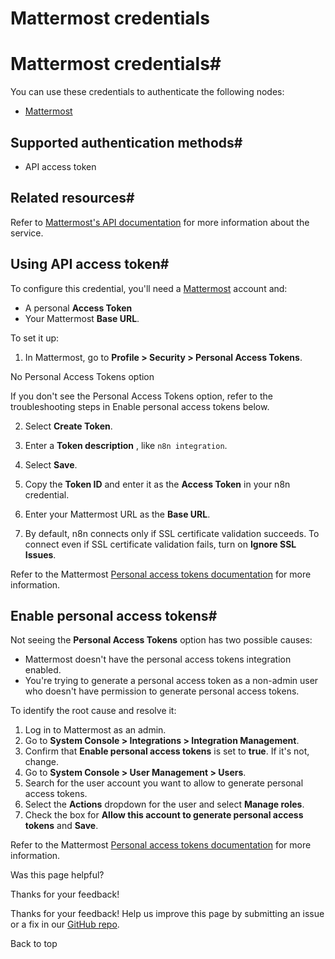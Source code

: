# Mattermost credentials

[ ](https://github.com/n8n-io/n8n-docs/edit/main/docs/integrations/builtin/credentials/mattermost.md "Edit this page")

# Mattermost credentials#

You can use these credentials to authenticate the following nodes:

  * [Mattermost](../../app-nodes/n8n-nodes-base.mattermost/)



## Supported authentication methods#

  * API access token



## Related resources#

Refer to [Mattermost's API documentation](https://api.mattermost.com/) for more information about the service.

## Using API access token#

To configure this credential, you'll need a [Mattermost](https://www.mattermost.com/) account and:

  * A personal **Access Token**
  * Your Mattermost **Base URL**.



To set it up:

  1. In Mattermost, go to **Profile > Security > Personal Access Tokens**.

No Personal Access Tokens option

If you don't see the Personal Access Tokens option, refer to the troubleshooting steps in Enable personal access tokens below.

  2. Select **Create Token**.

  3. Enter a **Token description** , like `n8n integration`.
  4. Select **Save**.
  5. Copy the **Token ID** and enter it as the **Access Token** in your n8n credential.
  6. Enter your Mattermost URL as the **Base URL**.
  7. By default, n8n connects only if SSL certificate validation succeeds. To connect even if SSL certificate validation fails, turn on **Ignore SSL Issues**.



Refer to the Mattermost [Personal access tokens documentation](https://developers.mattermost.com/integrate/reference/personal-access-token/) for more information.

## Enable personal access tokens#

Not seeing the **Personal Access Tokens** option has two possible causes:

  * Mattermost doesn't have the personal access tokens integration enabled.
  * You're trying to generate a personal access token as a non-admin user who doesn't have permission to generate personal access tokens.



To identify the root cause and resolve it:

  1. Log in to Mattermost as an admin.
  2. Go to **System Console > Integrations > Integration Management**.
  3. Confirm that **Enable personal access tokens** is set to **true**. If it's not, change.
  4. Go to **System Console > User Management > Users**.
  5. Search for the user account you want to allow to generate personal access tokens.
  6. Select the **Actions** dropdown for the user and select **Manage roles**.
  7. Check the box for **Allow this account to generate personal access tokens** and **Save**.



Refer to the Mattermost [Personal access tokens documentation](https://developers.mattermost.com/integrate/reference/personal-access-token/) for more information.

Was this page helpful? 

Thanks for your feedback! 

Thanks for your feedback! Help us improve this page by submitting an issue or a fix in our [GitHub repo](https://github.com/n8n-io/n8n-docs). 

Back to top 
